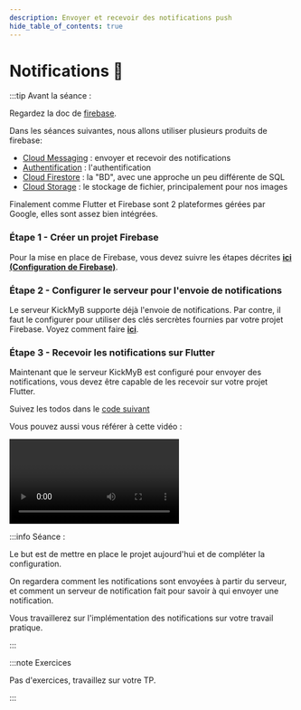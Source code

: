 ```yaml
---
description: Envoyer et recevoir des notifications push
hide_table_of_contents: true
---
```


# Notifications 🚨

<Row>

<Column>

:::tip Avant la séance :

Regardez la doc de [firebase](https://firebase.google.com/).

Dans les séances suivantes, nous allons utiliser plusieurs produits de firebase:

- [Cloud Messaging](https://firebase.google.com/docs/cloud-messaging?hl=fr) : envoyer et recevoir des notifications
- [Authentification](https://firebase.google.com/products/auth) : l'authentification
- [Cloud Firestore](https://firebase.google.com/products/firestore) : la "BD", avec une approche un peu différente de SQL
- [Cloud Storage](https://firebase.google.com/products/storage) : le stockage de fichier, principalement pour nos images

Finalement comme Flutter et Firebase sont 2 plateformes gérées par Google, elles sont assez bien intégrées.

### Étape 1 - Créer un projet Firebase

Pour la mise en place de Firebase, vous devez suivre les étapes décrites **[ici (Configuration de Firebase)](notice-firebase)**.

### Étape 2 - Configurer le serveur pour l'envoie de notifications

Le serveur KickMyB supporte déjà l'envoie de notifications. Par contre, il faut le configurer pour utiliser des clés sercrètes fournies par votre projet Firebase. Voyez comment faire **[ici](notice-firebase-messaging)**.

### Étape 3 - Recevoir les notifications sur Flutter

Maintenant que le serveur KickMyB est configuré pour envoyer des notifications, vous devez être capable de les recevoir sur votre projet Flutter.

Suivez les todos dans le [code suivant](https://github.com/departement-info-cem/projet-prog/tree/main/code/DemoNotifications/demo_notification_flutter)

Vous pouvez aussi vous référer à cette vidéo :

<Video url="https://www.youtube.com/watch?v=rUWRijgkx14" />

À noter que cette vidéo a été réalisée pour être utilisée avec un projet .NET Core, mais puisque les notifications sont déjà intégrées dans le serveur KickMyB, vous pouvez passer rapidement sur la partie .NET Core, pour vous concentrer sur la partie Flutter.

:::

</Column>

<Column>

:::info Séance :

Le but est de mettre en place le projet aujourd'hui et de compléter la configuration.

On regardera comment les notifications sont envoyées à partir du serveur, et comment un serveur de notification fait pour savoir à qui envoyer une notification.

Vous travaillerez sur l'implémentation des notifications sur votre travail pratique.

:::

</Column>

</Row>

:::note Exercices

Pas d'exercices, travaillez sur votre TP.

:::
